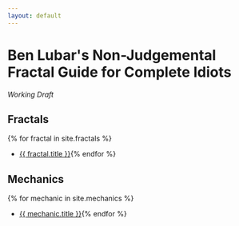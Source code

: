 ```yaml
---
layout: default
---
```


# Ben Lubar's Non-Judgemental Fractal Guide for Complete Idiots

*Working Draft*

## Fractals

{% for fractal in site.fractals %}
- [{{ fractal.title }}]({{fractal.url}}){% endfor %}

## Mechanics

{% for mechanic in site.mechanics %}
- [{{ mechanic.title }}]({{mechanic.url}}){% endfor %}
